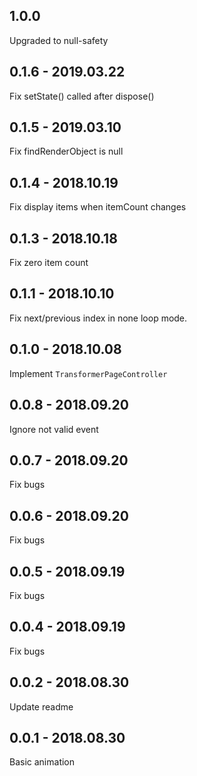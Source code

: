 ## 1.0.0
Upgraded to null-safety

## 0.1.6 - 2019.03.22
Fix setState() called after dispose()

## 0.1.5 - 2019.03.10
Fix findRenderObject is null

## 0.1.4 - 2018.10.19
Fix display items when itemCount changes

## 0.1.3 - 2018.10.18
Fix zero item count

## 0.1.1 - 2018.10.10
Fix next/previous index in none loop mode.

## 0.1.0 - 2018.10.08
Implement `TransformerPageController`

## 0.0.8 - 2018.09.20
Ignore not valid event

## 0.0.7 - 2018.09.20
Fix bugs

## 0.0.6 - 2018.09.20
Fix bugs

## 0.0.5 - 2018.09.19
Fix bugs
    
## 0.0.4 - 2018.09.19
Fix bugs
    
## 0.0.2 - 2018.08.30
Update readme

## 0.0.1 - 2018.08.30
Basic animation
    

